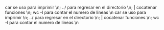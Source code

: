 car se uso para imprimir \n; ../ para regresar en el directorio \n; | cocatenar funciones \n; wc -l para contar el numero de lineas \n 
car se uso para imprimir \n; ../ para regresar en el directorio \n; | cocatenar funciones \n; wc -l para contar el numero de lineas \n 
